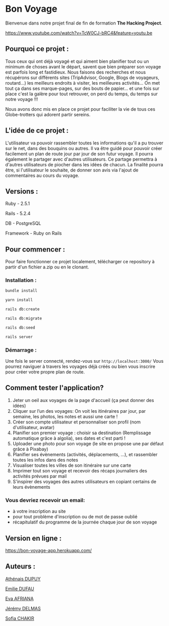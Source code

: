 # Bon Voyage

Bienvenue dans notre projet final de fin de formation **The Hacking Project**.

https://www.youtube.com/watch?v=TcW0CJ-bRC4&feature=youtu.be

## Pourquoi ce projet :
Tous ceux qui ont déjà voyagé et qui aiment bien planifier tout ou un minimum de choses avant le départ, savent que bien préparer son voyage est parfois long et fastidieux. Nous faisons des recherches et nous récupérons sur différents sites (TripAdvisor, Google, Blogs de voyageurs, routard...) les meilleurs endroits à visiter, les meilleures activités... On met tout ça dans ses marque-pages, sur des bouts de papier... et une fois sur place c'est la galère pour tout retrouver, on perd du temps, du temps sur notre voyage !!!

Nous avons donc mis en place ce projet pour faciliter la vie de tous ces Globe-trotters qui adorent partir sereins.

## L'idée de ce projet :
L'utilisateur va pouvoir rassembler toutes les informations qu'il a pu trouver sur le net, dans des bouquins ou autres. Il va être guidé pour pouvoir créer facilement un plan de route jour par jour de son futur voyage.  Il pourra également le partager avec d'autres utilisateurs.
Ce partage permettra à d'autres utilisateurs de piocher dans les idées de chacun.
La finalité pourra être, si l'utilisateur le souhaite, de donner son avis via l'ajout de commentaires au cours du voyage.

## Versions :

Ruby - 2.5.1

Rails - 5.2.4

DB - PostgreSQL

Framework - Ruby on Rails

## Pour commencer :
Pour faire fonctionner ce projet localement, télécharger ce repository à partir d'un fichier a.zip ou en le clonant.

### Installation :
```bash
bundle install
```
```bash
yarn install
```
```bash
rails db:create
```
```bash
rails db:migrate
```
```bash
rails db:seed
```
```bash
rails server
```
### Démarrage :
Une fois le server connecté, rendez-vous sur   ```http://localhost:3000/```
Vous pourrez naviguer à travers les voyages déjà créés ou bien vous inscrire pour créer votre propre plan de route.

## Comment tester l'application? 

1) Jeter un oeil aux voyages de la page d'accueil (ça peut donner des idées)
2) Cliquer sur l’un des voyages: On voit les itinéraires par jour, par semaine, les photos, les notes et aussi une carte !
2) Créer son compte utilisateur et personnaliser son profil (nom d'utilisateur, avatar)
3) Planifier son premier voyage : choisir sa destination (Remplissage automatique grâce à algolia), ses dates et c'est parti !
4) Uploader une photo pour son voyage (le site en propose une par défaut grâce à Pixabay)
5) Planifier ses évènements (activités, déplacements, ...), et rassembler toutes les infos dans des notes
6) Visualiser toutes les villes de son itinéraire sur une carte
7) Imprimer tout son voyage et recevoir des récaps journaliers des activités prévues par mail
8) S'inspirer des voyages des autres utilisateurs en copiant certains de leurs évènements


### Vous devriez recevoir un email:  
- à votre inscription au site
- pour tout problème d'inscription ou de mot de passe oublié
- récapitulatif du programme de la journée chaque jour de son voyage

## Version en ligne :

https://bon-voyage-app.herokuapp.com/

## Auteurs :
[Athénais DUPUY](https://github.com/AtheDev)

[Emilie DUFAU](https://github.com/EmilieDufau)

[Eva AFRIANA](https://github.com/evafriana)

[Jérémy DELMAS](https://github.com/delmasdev)

[Sofia CHAKIR](https://github.com/sofiachakir)
